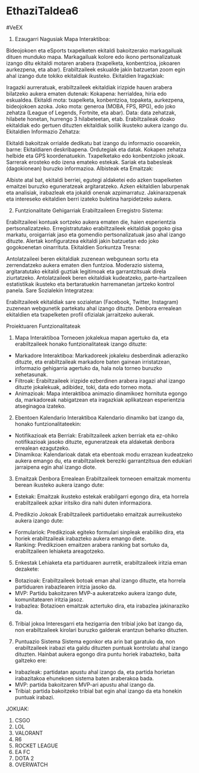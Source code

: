 # EthaziTaldea6
#VeEX
1. Ezaugarri Nagusiak
Mapa Interaktiboa:

Bideojokoen eta eSports txapelketen ekitaldi bakoitzerako markagailuak dituen munduko mapa.
Markagailuak kolore edo ikono pertsonalizatuak izango ditu ekitaldi motaren arabera (txapelketa, konbentzioa, jokoaren aurkezpena, eta abar).
Erabiltzaileek eskualde jakin batzuetan zoom egin ahal izango dute tokiko ekitaldiak ikusteko.
Ekitaldien Iragazkiak:

Iragazki aurreratuak, erabiltzaileek ekitaldiak irizpide hauen arabera bilatzeko aukera ematen dutenak:
Kokapena: herrialdea, hiria edo eskualdea.
Ekitaldi mota: txapelketa, konbentzioa, topaketa, aurkezpena, bideojokoen azoka.
Joko mota: generoa (MOBA, FPS, RPG), edo joko zehatza (League of Legends, Fortnite, eta abar).
Data: data zehatzak, hilabete honetan, hurrengo 3 hilabeteetan, etab.
Erabiltzaileak doako ekitaldiak edo gertuen dituzten ekitaldiak soilik ikusteko aukera izango du.
Ekitaldien Informazio Zehatza:

Ekitaldi bakoitzak orrialde dedikatu bat izango du informazio osoarekin, barne:
Ekitaldiaren deskribapena.
Ordutegiak eta datak.
Kokapen zehatza helbide eta GPS koordenatuekin.
Txapelketako edo konbentzioko jokoak.
Sarrerak erosteko edo izena emateko estekak.
Sariak eta babesleak (dagokionean) buruzko informazioa.
Albisteak eta Emaitzak:

Albiste atal bat, ekitaldi berriei, egutegi aldaketei edo azken txapelketen emaitzei buruzko eguneratzeak argitaratzeko.
Azken ekitaldien laburpenak eta analisiak, irabazleak eta jokaldi onenak azpimarratuz.
Jakinarazpenak eta intereseko ekitaldien berri izateko buletina harpidetzeko aukera.

2. Funtzionalitate Gehigarriak
Erabiltzaileen Erregistro Sistema:

Erabiltzaileei kontuak sortzeko aukera ematen die, haien esperientzia pertsonalizatzeko.
Erregistratutako erabiltzaileek ekitaldiak gogoko gisa markatu, oroigarriak jaso eta gomendio pertsonalizatuak jaso ahal izango dituzte.
Alertak konfiguratzea ekitaldi jakin batzuetan edo joko gogokoenetan oinarrituta.
Ekitaldien Sorkuntza Tresna:

Antolatzaileei beren ekitaldiak zuzenean webgunean sortu eta zerrendatzeko aukera ematen dien funtzioa.
Moderazio sistema, argitaratutako ekitaldi guztiak legitimoak eta garrantzitsuak direla ziurtatzeko.
Antolatzaileek beren ekitaldiak kudeatzeko, parte-hartzaileen estatistikak ikusteko eta bertaratuekin harremanetan jartzeko kontrol panela.
Sare Sozialekin Integratzea:

Erabiltzaileek ekitaldiak sare sozialetan (Facebook, Twitter, Instagram) zuzenean webgunetik partekatu ahal izango dituzte.
Denbora errealean ekitaldien eta txapelketen profil ofizialak jarraitzeko aukerak.


Proiektuaren Funtzionalitateak

1. Mapa Interaktiboa
Torneoen jokalekua mapan agertuko da, eta erabiltzaileek honako funtzionalitateak izango dituzte:
- Markadore Interaktiboa: Markadoreek jokaleku desberdinak adieraziko dituzte, eta erabiltzaileak markadore baten gainean irristatzean, informazio gehigarria agertuko da, hala nola torneo buruzko xehetasunak.
- Filtroak: Erabiltzaileek irizpide ezberdinen arabera iragazi ahal izango dituzte jokalekuak, adibidez, toki, data edo torneo mota.
- Animazioak: Mapa interaktiboa animazio dinamikoez hornituta egongo da, markadoreak nabigatzean eta iragazkiak aplikatzean esperientzia atseginagoa izateko.

2. Ebentoen Kalendario Interaktiboa
Kalendario dinamiko bat izango da, honako funtzionalitateekin:
- Notifikazioak eta Berriak: Erabiltzaileek azken berriak eta ez-ohiko notifikazioak jasoko dituzte, eguneratzeak eta aldaketak denbora errealean ezagutzeko.
- Dinamikoa: Kalendarioak datak eta ebentoak modu errazean kudeatzeko aukera emango du, eta erabiltzaileek bereziki garrantzitsua den edukiari jarraipena egin ahal izango diote.

3. Emaitzak Denbora Errealean
Erabiltzaileek torneoen emaitzak momentu berean ikusteko aukera izango dute:
- Estekak: Emaitzak ikusteko estekak erabilgarri egongo dira, eta horrela erabiltzaileek azkar iritsiko dira nahi duten informaziora.
  
4. Predikzio Jokoak
Erabiltzaileek partiduetako emaitzak aurreikusteko aukera izango dute:
- Formulariok: Predikzioak egiteko formulari sinpleak erabiliko dira, eta horiek erabiltzaileak irabazteko aukera emango diete.
- Ranking: Predikzioen emaitzen arabera ranking bat sortuko da, erabiltzaileen lehiaketa areagotzeko.

5. Enkestak
Lehiaketa eta partiduaren aurretik, erabiltzaileek iritzia eman dezakete:
- Botazioak: Erabiltzaileek botoak eman ahal izango dituzte, eta horrela partiduaren irabazlearen iritzia jasoko da.
- MVP: Partidu bakoitzaren MVP-a aukeratzeko aukera izango dute, komunitatearen iritzia jasoz.
- Irabazlea: Botazioen emaitzak aztertuko dira, eta irabazlea jakinaraziko da.

6. Tribial jokoa
Interesgarri eta hezigarria den tribial joko bat izango da, non erabiltzaileek kirolari buruzko galderak erantzun beharko dituzten.

7. Puntuazio Sistema
Sistema egonkor eta arin bat garatuko da, non erabiltzaileek irabazi eta galdu dituzten puntuak kontrolatu ahal izango dituzten. Hainbat aukera egongo dira puntu horiek irabazteko, baita galtzeko ere:
- Irabazleak: partidatan apustu ahal izango da, eta partida horietan irabazitakoa ehunekoen sistema baten araberakoa bada.
- MVP: partida bakoitzaren MVP-ari apustu ahal izango da.
- Tribial: partida bakoitzeko tribial bat egin ahal izango da eta honekin puntuak irabazi.

JOKUAK:
1. CSGO
2. LOL
3. VALORANT
4. R6
5. ROCKET LEAGUE
6. EA FC
7. DOTA 2
8. OVERWATCH
 





